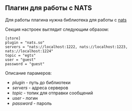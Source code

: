 ## Плагин для работы с NATS

Для работы плагина нужна библиотека для работы с [nats](github.com/nats-io/nats.go)

Секция настроек выглядит следующим образом:

```
[store]
plugin = "nats.so"
servers = "nats://localhost:1222, nats://localhost:1223, nats://localhost:1224"
topic = "egts"
user = "guest"
password = "guest"

```

Описание парамеров:

- *plugin* - путь до библиотеки
- *servers* - адреса серверов
- *topic* - топик для отправки сообщений
- *user* - логин
- *password* - пароль

